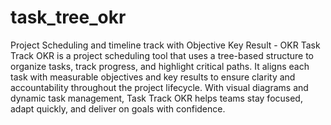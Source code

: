 # task_tree_okr
Project Scheduling and timeline track with Objective Key Result - OKR 
Task Track OKR is a project scheduling tool that uses a tree-based structure to organize tasks, track progress, and highlight critical paths. It aligns each task with measurable objectives and key results to ensure clarity and accountability throughout the project lifecycle. With visual diagrams and dynamic task management, Task Track OKR helps teams stay focused, adapt quickly, and deliver on goals with confidence.
